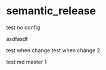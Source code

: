 # semantic_release

test no config

asdfasdf

test when change
test when change 2

test md master 1
